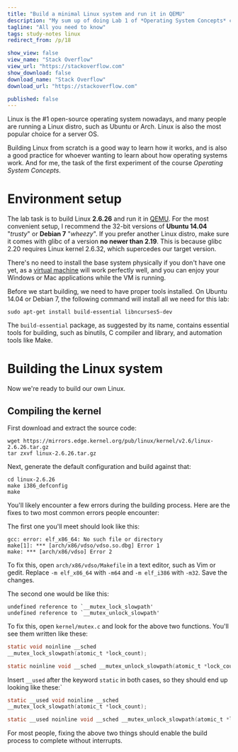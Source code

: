 ```yaml
---
title: "Build a minimal Linux system and run it in QEMU"
description: "My sum up of doing Lab 1 of *Operating System Concepts* course."
tagline: "All you need to know"
tags: study-notes linux
redirect_from: /p/18

show_view: false
view_name: "Stack Overflow"
view_url: "https://stackoverflow.com"
show_download: false
download_name: "Stack Overflow"
download_url: "https://stackoverflow.com"

published: false
---
```


Linux is the #1 open-source operating system nowadays, and many people are running a Linux distro, such as Ubuntu or Arch. Linux is also the most popular choice for a server OS.

Building Linux from scratch is a good way to learn how it works, and is also a good practice for whoever wanting to learn about how operating systems work. And for me, the task of the first experiment of the course *Operating System Concepts*.

# Environment setup

The lab task is to build Linux **2.6.26** and run it in [QEMU][qemu]. For the most convenient setup, I recommend the 32-bit versions of **Ubuntu 14.04** "*trusty*" or **Debian 7** "*wheezy*". If you prefer another Linux distro, make sure it comes with glibc of a version **no newer than 2.19**. This is because glibc 2.20 requires Linux kernel 2.6.32, which supercedes our target version.

There's no need to install the base system physically if you don't have one yet, as a [virtual machine](/p/15) will work perfectly well, and you can enjoy your Windows or Mac applications while the VM is running.

Before we start building, we need to have proper tools installed. On Ubuntu 14.04 or Debian 7, the following command will install all we need for this lab:

```shell
sudo apt-get install build-essential libncurses5-dev
```

The `build-essential` package, as suggested by its name, contains essential tools for building, such as binutils, C compiler and library, and automation tools like Make.

# Building the Linux system

Now we're ready to build our own Linux.

## Compiling the kernel

First download and extract the source code:

```shell
wget https://mirrors.edge.kernel.org/pub/linux/kernel/v2.6/linux-2.6.26.tar.gz
tar zxvf linux-2.6.26.tar.gz
```

Next, generate the default configuration and build against that:

```shell
cd linux-2.6.26
make i386_defconfig
make
```

You'll likely encounter a few errors during the building process. Here are the fixes to two most common errors people encounter:

The first one you'll meet should look like this:

```text
gcc: error: elf_x86_64: No such file or directory
make[1]: *** [arch/x86/vdso/vdso.so.dbg] Error 1
make: *** [arch/x86/vdso] Error 2
```

To fix this, open `arch/x86/vdso/Makefile` in a text editor, such as Vim or gedit. Replace `-m elf_x86_64` with `-m64` and `-m elf_i386` with `-m32`. Save the changes.

The second one would be like this:

```text
undefined reference to `__mutex_lock_slowpath'
undefined reference to `__mutex_unlock_slowpath'
```

To fix this, open `kernel/mutex.c` and look for the above two functions. You'll see them written like these:

```c
static void noinline __sched
__mutex_lock_slowpath(atomic_t *lock_count);

static noinline void __sched __mutex_unlock_slowpath(atomic_t *lock_count);
```

Insert `__used` after the keyword `static` in both cases, so they should end up looking like these:`

```c
static __used void noinline __sched
__mutex_lock_slowpath(atomic_t *lock_count);

static __used noinline void __sched __mutex_unlock_slowpath(atomic_t *lock_count);
```

For most people, fixing the above two things should enable the build process to complete without interrupts.


  [qemu]: https://www.qemu.org/
